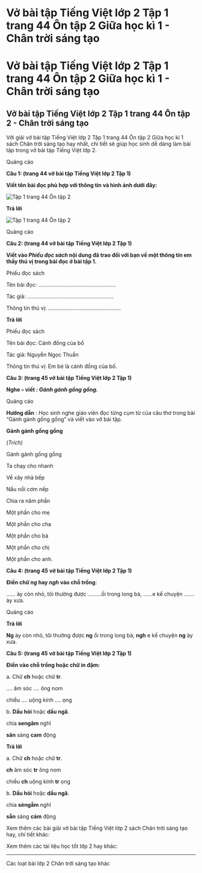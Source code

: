 # Vở bài tập Tiếng Việt lớp 2 Tập 1 trang 44 Ôn tập 2 Giữa học kì 1 - Chân trời sáng tạo

# Vở bài tập Tiếng Việt lớp 2 Tập 1 trang 44 Ôn tập 2 Giữa học kì 1 - Chân trời sáng tạo

## Vở bài tập Tiếng Việt lớp 2 Tập 1 trang 44 Ôn tập 2 - Chân trời sáng tạo

Với giải vở bài tập Tiếng Việt lớp 2 Tập 1 trang 44 Ôn tập 2 Giữa học kì 1 sách Chân trời sáng tạo hay nhất, chi tiết sẽ giúp học sinh dễ dàng làm bài tập trong vở bài tập Tiếng Việt lớp 2.

Quảng cáo

**Câu 1: (trang 44 vở bài tập Tiếng Việt lớp 2 Tập 1)**

**Viết tên bài đọc phù hợp với thông tin và hình ảnh dưới đây:**

![Tập 1 trang 44 Ôn tập 2](https://vietjack.com/vbt-tieng-viet-2-ct/images/on-tap-2-giua-hoc-ki-1.png)

**Trả lời**

![Tập 1 trang 44 Ôn tập 2](https://vietjack.com/vbt-tieng-viet-2-ct/images/on-tap-2-1-giua-hoc-ki-1.png)

Quảng cáo

**Câu 2: (trang 44 vở bài tập Tiếng Việt lớp 2 Tập 1)**

**Viết vào _Phiếu đọc sách_ nội dung đã trao đổi với bạn về một thông tin em thấy thú vị trong bài đọc ở bài tập 1.**

Phiếu đọc sách

Tên bài đọc: ……………………………………………

Tác giả: …………………………………………………

Thông tin thú vị: …………………………………………

**Trả lời**

Phiếu đọc sách

Tên bài đọc: Cánh đồng của bố

Tác giả: Nguyễn Ngọc Thuần

Thông tin thú vị: Em bé là cánh đồng của bố.

**Câu 3: (trang 45 vở bài tập Tiếng Việt lớp 2 Tập 1)**

**Nghe – viết _: Gánh gánh gồng gồng._**

Quảng cáo

**Hướng dẫn** : Học sinh nghe giáo viên đọc từng cụm từ của câu thơ trong bài “Gánh gánh gồng gồng” và viết vào vở bài tập.

**Gánh gánh gồng gồng**

(_Trích)_

Gánh gánh gồng gồng

Ta chạy cho nhanh

Về xây nhà bếp

Nấu nồi cơm nếp

Chia ra năm phần

Một phần cho mẹ

Một phần cho cha

Một phần cho bà

Một phần cho chị

Một phần cho anh.

**Câu 4: (trang 45 vở bài tập Tiếng Việt lớp 2 Tập 1)**

**Điền chữ _ng_ hay _ngh_ vào chỗ trống**:

…… ày còn nhỏ, tôi thường được ………ồi trong long bà, ……e kể chuyện ……. ày xưa.

Quảng cáo

**Trả lời**

**Ng** ày còn nhỏ, tôi thường được **ng** ồi trong long bà, **ngh** e kể chuyện **ng** ày xưa.

**Câu 5: (trang 45 vở bài tập Tiếng Việt lớp 2 Tập 1)**

**Điền vào chỗ trống hoặc chữ in đậm:**

a. Chữ **ch** hoặc chữ **tr**.

…. ăm sóc …. ông nom

chiều …. uộng kính …. ọng

b. **Dấu hỏi** hoặc **dấu ngã**.

chia **sengâm** nghĩ

**săn** sàng **cam** động

**Trả lời**

a. Chữ **ch** hoặc chữ **tr**.

**ch** ăm sóc **tr** ông nom

chiều **ch** uộng kính **tr** ọng

b. **Dấu hỏi** hoặc **dấu ngã**.

chia **sẻngẫm** nghĩ

**sẵn** sàng **cảm** động

Xem thêm các bài giải vở bài tập Tiếng Việt lớp 2 sách Chân trời sáng tạo hay, chi tiết khác:

Xem thêm các tài liệu học tốt lớp 2 hay khác:

* * *

Các loạt bài lớp 2 Chân trời sáng tạo khác
